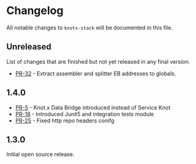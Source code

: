 # Changelog
All notable changes to `knotx-stack` will be documented in this file.

## Unreleased
List of changes that are finished but not yet released in any final version.
- [PR-32](https://github.com/Knotx/knotx-stack/pull/32) - Extract assembler and splitter EB addresses to globals.

## 1.4.0
- [PR-5](https://github.com/Knotx/knotx-stack/pull/5) - Knot.x Data Bridge introduced instead of Service Knot
- [PR-18](https://github.com/Knotx/knotx-stack/pull/18) - Introduced Junit5 and integration tests module
- [PR-25](https://github.com/Knotx/knotx-stack/pull/25) - Fixed http repo headers conifg

## 1.3.0
Initial open source release.
